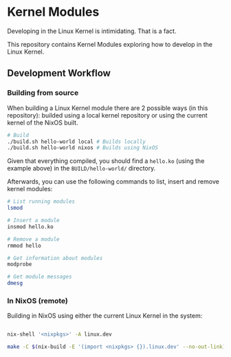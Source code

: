 # Kernel Modules

Developing in the Linux Kernel is intimidating. That is a fact.

This repository contains Kernel Modules exploring how to develop in the Linux Kernel.

## Development Workflow

### Building from source


When building a Linux Kernel module there are 2 possible ways (in this repository): builded using a local kernel repository or using the current kernel of the NixOS built. 

```bash
# Build
./build.sh hello-world local # Builds locally
./build.sh hello-world nixos # Builds using NixOS
```

Given that everything compiled, you should find a `hello.ko` (using the example above) in the `BUILD/hello-world/` directory.

Afterwards, you can use the following commands to list, insert and remove kernel modules:

```bash
# List running modules
lsmod

# Insert a module
insmod hello.ko

# Remove a module
rmmod hello

# Get information about modules
modprobe 

# Get module messages
dmesg
```

### In NixOS (remote)

Building in NixOS using either the current Linux Kernel in the system:

```bash

nix-shell '<nixpkgs>' -A linux.dev

make -C $(nix-build -E '(import <nixpkgs> {}).linux.dev' --no-out-link)/lib/modules/*/build M=$(pwd) modules
```

